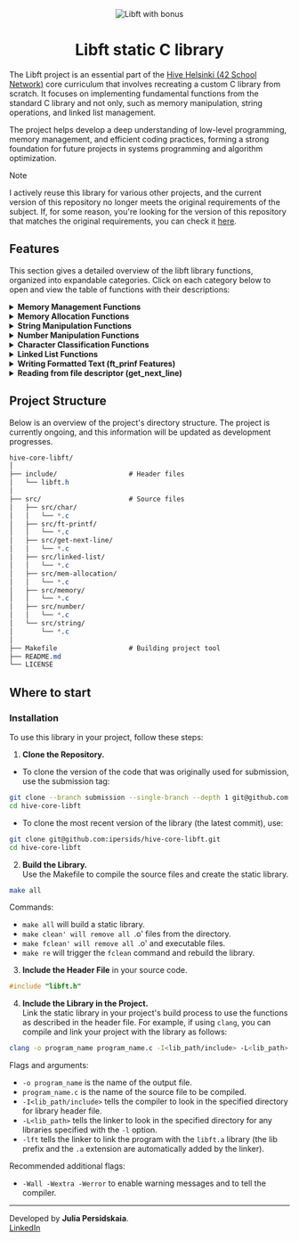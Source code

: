 <div align="center">
<picture>
  <img alt="Libft with bonus" src="https://github.com/ayogun/42-project-badges/blob/main/badges/libftm.png" />
</picture>
  
# Libft static C library

</div>

The Libft project is an essential part of the [Hive Helsinki (42 School Network)](https://www.hive.fi/en/curriculum) core curriculum that involves recreating a custom C library from scratch. It focuses on implementing fundamental functions from the standard C library and not only, such as memory manipulation, string operations, and linked list management.  

The project helps develop a deep understanding of low-level programming, memory management, and efficient coding practices, forming a strong foundation for future projects in systems programming and algorithm optimization.  

> [!NOTE]
> I actively reuse this library for various other projects, and the current version of this repository no longer meets the original requirements of the subject. If, for some reason, you're looking for the version of this repository that matches the original requirements, you can check it [here](https://github.com/ipersids/hive-core-libft/tree/9be91f2f3370d504b02c8e61e1d22d1df8ac8ef8).   

## Features  
This section gives a detailed overview of the libft library functions, organized into expandable categories. Click on each category below to open and view the table of functions with their descriptions:

<details>
<summary><b>Memory Management Functions</b></summary>  
Functions related to memory allocation and manipulation.  

| Function        | Description                                           |
| :--------------: | ----------------------------------------------------- |
| `ft_memchr`      | Locates the first occurrence of a byte in memory.    |
| `ft_memcmp`      | Compares the first n bytes of two memory areas.      |
| `ft_memcpy`      | Copies n bytes from one memory area to another.      |
| `ft_memmove`     | Moves n bytes from one memory area to another.      |
| `ft_memset`      | Fills the first n bytes of the memory area with a constant byte. |

</details>

<details>
<summary><b>Memory Allocation Functions</b></summary>  
Functions related to memory allocation and manipulation.  

| Function        | Description                                           |
| :--------------: | ----------------------------------------------------- |
| `ft_calloc`      | Allocates memory for an array and initializes it to zero. |
| `ft_realloc`     | Reallocates the given area of memory.    |

</details>

<details>
<summary><b>String Manipulation Functions</b></summary>  
Functions for handling and processing strings.  

| Function        | Description                                           |
| :--------------: | ----------------------------------------------------- |
| `ft_strdup`      | Duplicates a string.                                |
| `ft_strchr`      | Locates the first occurrence of a character in a string. |
| `ft_strlcat`     | Appends a string to another with size limit.        |
| `ft_strlcpy`     | Copies a string with size limit.                    |
| `ft_strlen`      | Returns the length of a string.                     |
| `ft_strncmp`     | Compares n bytes of two strings.                    |
| `ft_strnstr`     | Finds the first occurrence of a substring in a string. |
| `ft_strrchr`     | Locates the last occurrence of a character in a string. |
| `ft_split`       | Splits a string into an array of substrings.        |
| `ft_substr`      | Extracts a substring from a string.                 |
| `ft_strjoin`     | Concatenates two strings into a new string.         |

</details>
<details>
<summary><b>Number Manipulation Functions</b></summary>  
Functions for handling and processing strings.  

| Function        | Description                                           |
| :--------------: | ----------------------------------------------------- |
| `ft_atoi`        | Converts a string to an integer.                     |
| `ft_itoa`        | Converts an integer to a string.                    |

</details>

<details>
<summary><b>Character Classification Functions</b></summary>  
Functions for character testing and conversion.  

| Function        | Description                                          |
| :-------------: | ---------------------------------------------------- |
| `ft_isalnum`     | Checks if a character is alphanumeric.              |
| `ft_isalpha`     | Checks if a character is alphabetic.                |
| `ft_isascii`     | Checks if a character is an ASCII character.        |
| `ft_isdigit`     | Checks if a character is a digit.                   |
| `ft_isprint`     | Checks if a character is printable.                 |
| `ft_isspace`     | Checks if a character is a standard white-space character. |
| `ft_toupper`     | Converts a character to uppercase.                  |
| `ft_tolower`     | Converts a character to lowercase.                  |

</details>

<details>
<summary><b>Linked List Functions</b></summary>  
Functions for managing linked lists (requires a special definition of the list `t_list`).    

| Function         | Description                                         |
| :--------------: | --------------------------------------------------- |
| `ft_lstadd_back` | Adds a new element at the end of the list.          |
| `ft_lstadd_front`| Adds a new element at the beginning of the list.    |
| `ft_lstlast`     | Returns the last element of the list.               |
| `ft_lstsize`     | Returns the number of elements in the list.         |

</details>

<details>
<summary><b>Writing Formatted Text (ft_prinf Features)</b></summary>  
Functions for printing formatted data to stdout and writing information to file descriptor.    

| Function         | Description                                          |
| :--------------: | ---------------------------------------------------- |
| `ft_printf`      | Formats text and writes it to standard output.       |
| `ft_putchar_fd`  | Writes a character to a file descriptor.             |
| `ft_puthex_fd`   | Writes a hexadecimal number to a file descriptor.    |
| `ft_putnbr_fd`   | Writes an integer to a file descriptor.              |
| `ft_putptr_fd`   | Writes a pointer to a file descriptor.               |
| `ft_putstr_fd`   | Writes a string to a file descriptor.                |
| `ft_putunmb_fd`  | Writes an unsigned integer to a file descriptor.    |

</details>

<details> 
<summary><b>Reading from file descriptor (get_next_line)</b></summary>  
Function reads the content of the file descriptor one line at a time.  

| Function         | Description                                          |
| :--------------: | ---------------------------------------------------- |
| `get_next_line`  |  Get the next line from the file descriptor.         |

</details>

## Project Structure  
Below is an overview of the project's directory structure. The project is currently ongoing, and this information will be updated as development progresses.   

```css
hive-core-libft/
│
├── include/                  # Header files
│   └── libft.h
│
├── src/                      # Source files
│   ├── src/char/
│   │   └── *.c
│   ├── src/ft-printf/
│   │   └── *.c
│   ├── src/get-next-line/
│   │   └── *.c
│   ├── src/linked-list/
│   │   └── *.c
│   ├── src/mem-allocation/
│   │   └── *.c
│   ├── src/memory/
│   │   └── *.c
│   ├── src/number/
│   │   └── *.c
│   └── src/string/
│       └── *.c
│
├── Makefile                  # Building project tool
├── README.md
└── LICENSE

```

## Where to start  
### Installation  
To use this library in your project, follow these steps:  
1. **Clone the Repository.**  
  - To clone the version of the code that was originally used for submission, use the submission tag:  
```sh
git clone --branch submission --single-branch --depth 1 git@github.com:ipersids/hive-core-libft.git
cd hive-core-libft
```
  - To clone the most recent version of the library (the latest commit), use:  
```sh
git clone git@github.com:ipersids/hive-core-libft.git
cd hive-core-libft
```
2. **Build the Library.**    
Use the Makefile to compile the source files and create the static library.   
```sh
make all
```
Commands:   
- `make all` will build a static library.  
- `make clean' will remove all `.o' files from the directory.  
- `make fclean' will remove all `.o' and executable files.  
- `make re` will trigger the `fclean` command and rebuild the library.

3. **Include the Header File** in your source code.
```c
#include "libft.h"
```
4. **Include the Library in the Project.**  
Link the static library in your project's build process to use the functions as described in the header file. For example, if using `clang`, you can compile and link your project with the library as follows:
```sh
clang -o program_name program_name.c -I<lib_path/include> -L<lib_path> -lft

```  
Flags and arguments:    
- `-o program_name` is the name of the output file.  
- `program_name.c` is the name of the source file to be compiled.   
- `-I<lib_path/include>` tells the compiler to look in the specified directory for library header file.   
- `-L<lib_path>` tells the linker to look in the specified directory for any libraries specified with the `-l` option.  
- `-lft` tells the linker to link the program with the `libft.a` library (the lib prefix and the `.a` extension are automatically added by the linker).  

Recommended additional flags:  
- `-Wall -Wextra -Werror` to enable warning messages and to tell the compiler.
______________
Developed by **Julia Persidskaia**.   
[LinkedIn](https://www.linkedin.com/in/iuliia-persidskaia/)
